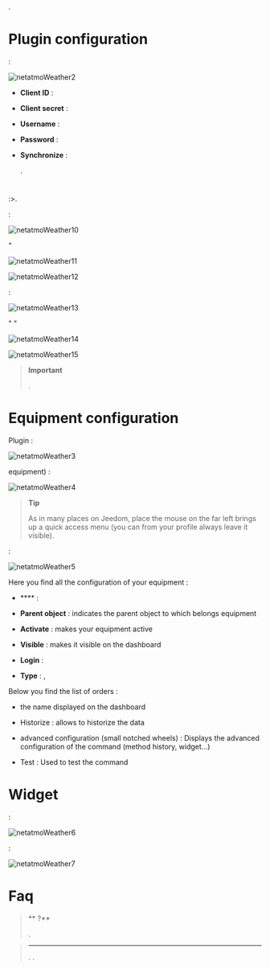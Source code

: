 
.

# Plugin configuration


 :

![netatmoWeather2](../images/netatmoWeather2.png)

-   **Client ID** : 

-   **Client secret** : 

-   **Username** : 

-   **Password** : 

-   **Synchronize** : 
    
    .

# 


:>.

 :

![netatmoWeather10](../images/netatmoWeather10.png)

"

![netatmoWeather11](../images/netatmoWeather11.png)



![netatmoWeather12](../images/netatmoWeather12.png)


 :

![netatmoWeather13](../images/netatmoWeather13.png)

"
"

![netatmoWeather14](../images/netatmoWeather14.png)





![netatmoWeather15](../images/netatmoWeather15.png)

> **Important**
>
> 
> .

# Equipment configuration


Plugin :

![netatmoWeather3](../images/netatmoWeather3.png)


equipment) :

![netatmoWeather4](../images/netatmoWeather4.png)

> **Tip**
>
> As in many places on Jeedom, place the mouse on the far left
> brings up a quick access menu (you can
> from your profile always leave it visible).

 :

![netatmoWeather5](../images/netatmoWeather5.png)

Here you find all the configuration of your equipment :

-   **** : 

-   **Parent object** : indicates the parent object to which belongs
    equipment

-   **Activate** : makes your equipment active

-   **Visible** : makes it visible on the dashboard

-   **Login** : 

-   **Type** : ,
    

Below you find the list of orders :

-   the name displayed on the dashboard

-   Historize : allows to historize the data

-   advanced configuration (small notched wheels) : Displays
    the advanced configuration of the command (method
    history, widget…)

-   Test : Used to test the command

# Widget

 :

![netatmoWeather6](../images/netatmoWeather6.png)

 :

![netatmoWeather7](../images/netatmoWeather7.png)

# Faq

>** ?**
>
>.

>****
>
>. .
